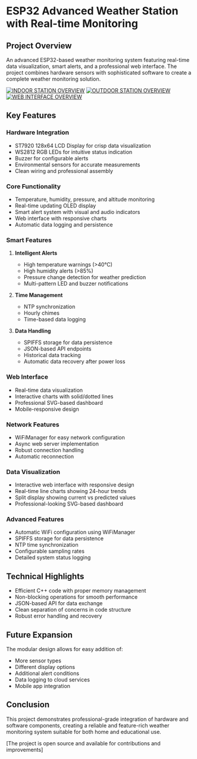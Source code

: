 # ESP32 Advanced Weather Station with Real-time Monitoring

## Project Overview
An advanced ESP32-based weather monitoring system featuring real-time data visualization, smart alerts, and a professional web interface. The project combines hardware sensors with sophisticated software to create a complete weather monitoring solution.

[![INDOOR STATION OVERVIEW](https://img.youtube.com/vi/YOUTUBE_VIDEO_ID/0.jpg)](https://youtu.be/ii6bUGy8SsA)
[![OUTDOOR STATION OVERVIEW](https://img.youtube.com/vi/YOUTUBE_VIDEO_ID/0.jpg)](https://youtu.be/wlFzJBN7o1E)
[![WEB INTERFACE OVERVIEW](https://img.youtube.com/vi/YOUTUBE_VIDEO_ID/0.jpg)](https://youtu.be/QYNjywD-fMI)

## Key Features
### Hardware Integration
- ST7920 128x64 LCD Display for crisp data visualization 
- WS2812 RGB LEDs for intuitive status indication
- Buzzer for configurable alerts
- Environmental sensors for accurate measurements
- Clean wiring and professional assembly

### Core Functionality
- Temperature, humidity, pressure, and altitude monitoring
- Real-time updating OLED display
- Smart alert system with visual and audio indicators
- Web interface with responsive charts
- Automatic data logging and persistence

### Smart Features
1. **Intelligent Alerts**
   - High temperature warnings (>40°C)
   - High humidity alerts (>85%)
   - Pressure change detection for weather prediction
   - Multi-pattern LED and buzzer notifications

2. **Time Management**
   - NTP synchronization
   - Hourly chimes
   - Time-based data logging

3. **Data Handling**
   - SPIFFS storage for data persistence
   - JSON-based API endpoints
   - Historical data tracking
   - Automatic data recovery after power loss

### Web Interface
- Real-time data visualization
- Interactive charts with solid/dotted lines
- Professional SVG-based dashboard
- Mobile-responsive design

### Network Features
- WiFiManager for easy network configuration
- Async web server implementation
- Robust connection handling
- Automatic reconnection

### Data Visualization
- Interactive web interface with responsive design
- Real-time line charts showing 24-hour trends
- Split display showing current vs predicted values
- Professional-looking SVG-based dashboard

### Advanced Features
- Automatic WiFi configuration using WiFiManager
- SPIFFS storage for data persistence
- NTP time synchronization
- Configurable sampling rates
- Detailed system status logging


## Technical Highlights
- Efficient C++ code with proper memory management
- Non-blocking operations for smooth performance
- JSON-based API for data exchange
- Clean separation of concerns in code structure
- Robust error handling and recovery

## Future Expansion
The modular design allows for easy addition of:
- More sensor types
- Different display options
- Additional alert conditions
- Data logging to cloud services
- Mobile app integration

## Conclusion
This project demonstrates professional-grade integration of hardware and software components, creating a reliable and feature-rich weather monitoring system suitable for both home and educational use.

[The project is open source and available for contributions and improvements]
